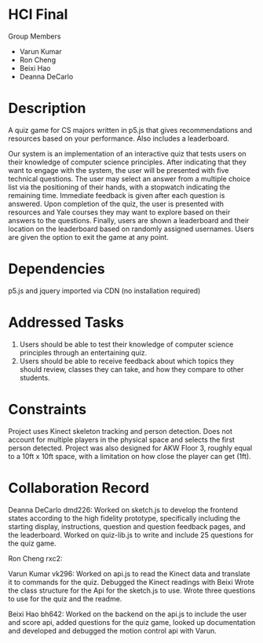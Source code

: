 # HCI Final
Group Members
- Varun Kumar
- Ron Cheng
- Beixi Hao
- Deanna DeCarlo

# Description
A quiz game for CS majors written in p5.js that gives recommendations and resources based on your performance. Also includes a leaderboard.

Our system is an implementation of an interactive quiz that tests users on their knowledge of computer science principles. After indicating that they want to engage with the system, the user will be presented with five technical questions. The user may select an answer from a multiple choice list via the positioning of their hands, with a stopwatch indicating the remaining time. Immediate feedback is given after each question is answered. Upon completion of the quiz, the user is presented with resources and Yale courses they may want to explore based on their answers to the questions. Finally, users are shown a leaderboard and their location on the leaderboard based on randomly assigned usernames. Users are given the option to exit the game at any point.

# Dependencies 
p5.js and jquery imported via CDN (no installation required)

# Addressed Tasks
1. Users should be able to test their knowledge of computer science principles through an entertaining quiz.
2. Users should be able to receive feedback about which topics they should review, classes they can take, and how they compare to other students.

# Constraints
Project uses Kinect skeleton tracking and person detection. Does not account for multiple players in the physical space and selects the first person detected. Project was also designed for AKW Floor 3, roughly equal to a 10ft x 10ft space, with a limitation on how close the player can get (1ft). 

# Collaboration Record
Deanna DeCarlo dmd226: Worked on sketch.js to develop the frontend states according to the high fidelity prototype, specifically including the starting display, instructions, question and question feedback pages, and the leaderboard. Worked on quiz-lib.js to write and include 25 questions for the quiz game.

Ron Cheng rxc2:

Varun Kumar vk296: Worked on api.js to read the Kinect data and translate it to commands for the quiz. Debugged the Kinect readings with Beixi Wrote the class structure for the Api for the sketch.js to use. Wrote three questions to use for the quiz and the readme.

Beixi Hao bh642: Worked on the backend on the api.js to include the user and score api, added questions for the quiz game, looked up documentation and developed and debugged the motion control api with Varun.





